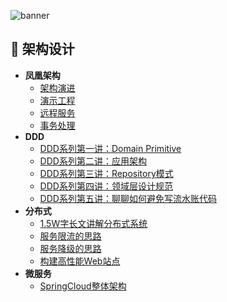 ![banner](https://rameosu.github.io/jspai/assets/rameo/jspai.jpg)

## 👑 架构设计
    
- **凤凰架构**
    - [架构演进](/Architecture/Phoenix/凤凰架构读书笔记-架构演进.md)
    - [演示工程](/Architecture/Phoenix/凤凰架构读书笔记-演示工程.md)
    - [远程服务](/Architecture/Phoenix/凤凰架构读书笔记-远程服务.md)
    - [事务处理](/Architecture/Phoenix/凤凰架构读书笔记-事务处理.md)
- **DDD**
    - [DDD系列第一讲：Domain Primitive](/Architecture/DDD/DDD系列第一讲：Domain-Primitive.md)
    - [DDD系列第二讲：应用架构](/Architecture/DDD/DDD系列第二讲：应用架构.md)
    - [DDD系列第三讲：Repository模式](/Architecture/DDD/DDD系列第三讲：Repository模式.md)
    - [DDD系列第四讲：领域层设计规范](/Architecture/DDD/DDD系列第四讲：领域层设计规范.md)
    - [DDD系列第五讲：聊聊如何避免写流水账代码](/Architecture/DDD/DDD系列第五讲：聊聊如何避免写流水账代码.md)
- **分布式**
    - [1.5W字长文讲解分布式系统](/Architecture/1.5W字长文讲解分布式系统.md)
    - [服务限流的思路](/Architecture/服务限流的思路.md)
    - [服务降级的思路](/Architecture/服务降级的思路.md)
    - [构建高性能Web站点](/Architecture/构建高性能Web站点.md)
- **微服务**
    - [SpringCloud整体架构](/Architecture/SpringCloud/SpringCloud整体架构.md)

